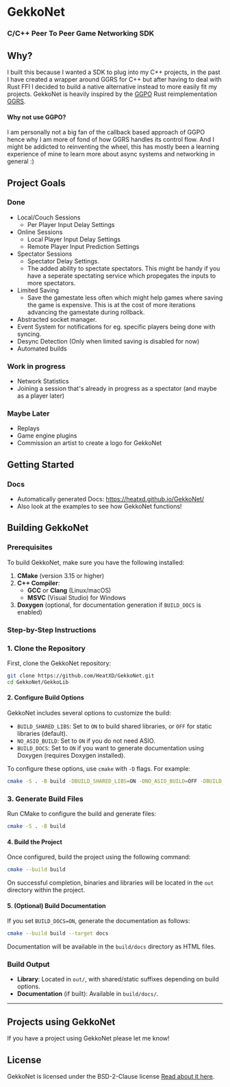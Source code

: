 # GekkoNet
### C/C++ Peer To Peer Game Networking SDK

## Why?
I built this because I wanted a SDK to plug into my C++ projects, in the past I have created a wrapper around GGRS for C++ but after having to deal with Rust FFI I decided to build a native alternative instead to more easily fit my projects. 
GekkoNet is heavily inspired by the [GGPO](https://github.com/pond3r/ggpo) Rust reimplementation [GGRS](https://github.com/gschup/ggrs).

#### Why not use GGPO?
I am personally not a big fan of the callback based approach of GGPO hence why I am more of fond of how GGRS handles its control flow. And I might be addicted to reinventing the wheel, this has mostly been a learning experience of mine to learn more about async systems and networking in general :)

## Project Goals
### Done
- Local/Couch Sessions
	- Per Player Input Delay Settings
- Online Sessions
	- Local Player Input Delay Settings
	- Remote Player Input Prediction Settings
- Spectator Sessions
	- Spectator Delay Settings.
	- The added ability to spectate spectators. This might be handy if you have a seperate spectating service which propegates the inputs to more spectators.
- Limited Saving 
	- Save the gamestate less often which might help games where saving the game is expensive. This is at the cost of more iterations advancing the gamestate during rollback.
- Abstracted socket manager.
- Event System for notifications for eg. specific players being done with syncing.
- Desync Detection (Only when limited saving is disabled for now)
- Automated builds

### Work in progress
- Network Statistics
- Joining a session that's already in progress as a spectator (and maybe as a player later)

### Maybe Later
- Replays
- Game engine plugins
- Commission an artist to create a logo for GekkoNet

## Getting Started
### Docs
- Automatically generated Docs: https://heatxd.github.io/GekkoNet/
- Also look at the examples to see how GekkoNet functions!

## Building GekkoNet
### Prerequisites
To build GekkoNet, make sure you have the following installed:

1. **CMake** (version 3.15 or higher)
2. **C++ Compiler**:
   - **GCC** or **Clang** (Linux/macOS)
   - **MSVC** (Visual Studio) for Windows
3. **Doxygen** (optional, for documentation generation if `BUILD_DOCS` is enabled)

### Step-by-Step Instructions

### 1. Clone the Repository
First, clone the GekkoNet repository:

```sh
git clone https://github.com/HeatXD/GekkoNet.git
cd GekkoNet/GekkoLib
```

#### 2. Configure Build Options
GekkoNet includes several options to customize the build:

- `BUILD_SHARED_LIBS`: Set to `ON` to build shared libraries, or `OFF` for static libraries (default).
- `NO_ASIO_BUILD`: Set to `ON` if you do not need ASIO.
- `BUILD_DOCS`: Set to `ON` if you want to generate documentation using Doxygen (requires Doxygen installed).

To configure these options, use `cmake` with `-D` flags. For example:

```sh
cmake -S . -B build -DBUILD_SHARED_LIBS=ON -DNO_ASIO_BUILD=OFF -DBUILD_DOCS=OFF
```

### 3. Generate Build Files
Run CMake to configure the build and generate files:

```sh
cmake -S . -B build
```

#### 4. Build the Project
Once configured, build the project using the following command:

```sh
cmake --build build
```

On successful completion, binaries and libraries will be located in the `out` directory within the project.

#### 5. (Optional) Build Documentation
If you set `BUILD_DOCS=ON`, generate the documentation as follows:

```sh
cmake --build build --target docs
```

Documentation will be available in the `build/docs` directory as HTML files.

### Build Output
- **Library**: Located in `out/`, with shared/static suffixes depending on build options.
- **Documentation** (if built): Available in `build/docs/`.

---

## Projects using GekkoNet
If you have a project using GekkoNet please let me know!

## License
GekkoNet is licensed under the BSD-2-Clause license
[Read about it here](https://opensource.org/license/bsd-2-clause).
